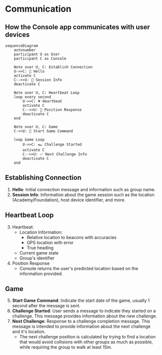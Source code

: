 # Communication
## How the Console app communicates with user devices

```mermaid
sequenceDiagram
    autonumber
    participant U as User
    participant C as Console
    
    Note over U, C: Establish Connection
    U->>C: 👋 Hello
    activate C
    C-->>U: 🔑 Session Info
    deactivate C
    
    Note over U, C: Heartbeat Loop
    loop every second
        U->>C: 💗 Heartbeat
        activate C
        C-->>U: 📍 Position Response
        deactivate C
    end
    
    Note over U, C: Game
    C->>U: 🏁 Start Game Command
    
    loop Game Loop
        U->>C: 🏎️ Challenge Started
        activate C
        C-->>U: ✅ Next Challenge Info
        deactivate C
    end
```

## Establishing Connection
1. **Hello**: Initial connection message and information such as group name.
2. **Session Info**: Information about the game session such as the location (Academy/Foundation), host device identifier, and more.

## Heartbeat Loop
3. Heartbeat: 
    - Location Information: 
        - Relative location to beacons with accuracies
        - GPS location with error
        - True heading
    - Current game state
    - Group's identifier
4. Position Response
    - Console returns the user's predicted location based on the information provided.

## Game
5. **Start Game Command**: Indicate the start date of the game, usually 1 second after the message is sent.
6. **Challenge Started**: User sends a message to indicate they started on a challenge. This message provides information about the new challenge.
7. **Next Challenge**: Response to a challenge completion message. This message is intended to provide information about the next challenge and it's location.
    - The next challenge position is calculated by trying to find a location that would avoid collisions with other groups as much as possible, while requiring the group to walk at least 15m.
